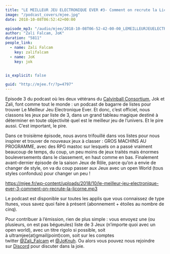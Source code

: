 ```yaml
---
title: "LE MEILLEUR JEU ELECTRONIQUE EVER #3- Comment on recrute la Licorne"
image: "/podcast_covers/mjee.jpg"
date: 2018-10-08T06:52:42+00:00

episode_mp3: "/audio/mjee/2018-10-08T06-52-42-00-00_LEMEILLEURJEUELECTRONIQUEEVER3CommentonrecrutelaLicorne.mp3"
author: "Zali Falcam, JoK"
duration: "5811"
people_link: 
  - name: Zali Falcam
    key: zalifalcam
  - name: JoK
    key: jok


is_explicit: false

guid: "http://mjee.fr/?p=4797"
---
```


<PodcastHeader/>

<!-- ECRIRE LA DESCRIPTION DE L'EPISODE SOUS CETTE LIGNE -->
<p>Episode 3 du podcast où les deux vétérans du&nbsp;<a href="https://calvinballradio.wordpress.com/" rel="nofollow">Calvinball Consortium</a>, Jok et Zali, font comme tout le monde : un podcast de bagarre de listes pour trouver&nbsp;Le Meilleur Jeu Electronique Ever.&nbsp;Et donc, c’est officiel, nous classons les jeux par liste de 3, dans un grand tableau magique destiné à déterminer en toute objectivité quel est le meilleur jeu de l’univers. Et le pire aussi. C’est important, le pire.</p>
<p>Dans ce troisième épisode, nous avons trifouillé dans vos listes pour nous inspirer et trouver de nouveaux jeux à classer : GROS MACHINS AU PROGRAMME, avec des RPG mastoc sur lesquels on a passé vraiment beaucoup de temps, du coup, un peu moins de jeux traités mais énormes bouleversements dans le classement, en haut comme en bas. Finalement avant-dernier épisode de la saison&nbsp;Jeux de Rôle,&nbsp;parce qu’on a envie de changer de style, on va du coup passer aux&nbsp;Jeux avec un open World (tous styles confondus) pour changer un peu !</p>
<p><a href="https://mjee.fr/wp-content/uploads/2018/10/le-meilleur-jeu-electronique-ever-3-comment-on-recrute-la-licorne.mp3" rel="nofollow">https://mjee.fr/wp-content/uploads/2018/10/le-meilleur-jeu-electronique-ever-3-comment-on-recrute-la-licorne.mp3</a></p>
<p>Le podcast est disponible sur toutes les applis que vous connaissez de type Itunes, vous savez quoi faire à présent (abonnement + étoiles au nombre de cinq).</p>
<p>Pour contribuer à l’émission, rien de plus simple : vous envoyez une (ou plusieurs, on est pas bégueules) liste de&nbsp;3 Jeux&nbsp;(n’importe quoi avec un open world), avec un titre rigolo si possible, soit à&nbsp;ultramjee(at)gmail(point)com, soit sur les comptes twitter&nbsp;<a href="https://twitter.com/Zali_Falcam" rel="nofollow">@Zali_Falcam</a>&nbsp;et&nbsp;<a href="https://twitter.com/JoKnuh" rel="nofollow">@JoKnuh</a>.&nbsp;Ou alors vous pouvez nous rejoindre sur&nbsp;<a href="https://discord.gg/4RnA9v7" rel="nofollow">Discord</a>&nbsp;pour discuter dans la joie.</p>


